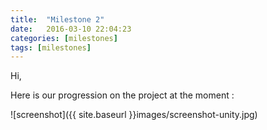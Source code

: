 ```yaml
---
title:  "Milestone 2"
date:   2016-03-10 22:04:23
categories: [milestones]
tags: [milestones]
---
```


Hi,

Here is our progression on the project at the moment :

![screenshot]({{ site.baseurl }}images/screenshot-unity.jpg)


